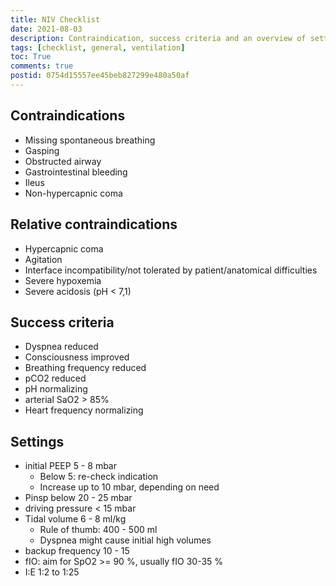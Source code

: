 ```yaml
---
title: NIV Checklist
date: 2021-08-03
description: Contraindication, success criteria and an overview of settings for non-invasive ventilation
tags: [checklist, general, ventilation]
toc: True
comments: true
postid: 0754d15557ee45beb827299e480a50af
---
```


## Contraindications

- Missing spontaneous breathing
- Gasping
- Obstructed airway
- Gastrointestinal bleeding
- Ileus
- Non-hypercapnic coma

## Relative contraindications

- Hypercapnic coma
- Agitation
- Interface incompatibility/not tolerated by patient/anatomical difficulties
- Severe hypoxemia
- Severe acidosis (pH < 7,1)

## Success criteria

- Dyspnea reduced
- Consciousness improved
- Breathing frequency reduced
- pCO2 reduced
- pH normalizing
- arterial SaO2 > 85%
- Heart frequency normalizing

## Settings

- initial PEEP 5 - 8 mbar
  - Below 5: re-check indication
  - Increase up to 10 mbar, depending on need
- Pinsp below 20 - 25 mbar
- driving pressure < 15 mbar
- Tidal volume 6 - 8 ml/kg
  - Rule of thumb: 400 - 500 ml
  - Dyspnea might cause initial high volumes
- backup frequency 10 - 15
- fIO: aim for SpO2 >= 90 %, usually fIO 30-35 %
- I:E 1:2 to 1:25
